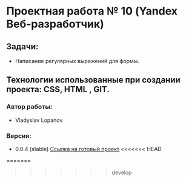 # Проектная работа № 10 (Yandex Beб-разработчик)
## Задачи:
* Написание регулярных выражений для формы.
## Технологии использованные при создании проекта: CSS, HTML , GIT.
### Автор работы:
* Vladyslav Lopanov
### Версия:
* 0.0.4 (stable)
[Ссылка на готовый проект](https://throwzy.github.io/validation10sprintYandex/)
<<<<<<< HEAD

=======
>>>>>>> develop
